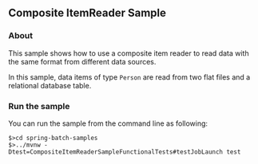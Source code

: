 ## Composite ItemReader Sample

### About

This sample shows how to use a composite item reader to read data with
the same format from different data sources.

In this sample, data items of type `Person` are read from two flat files
and a relational database table.

### Run the sample

You can run the sample from the command line as following:

```
$>cd spring-batch-samples
$>../mvnw -Dtest=CompositeItemReaderSampleFunctionalTests#testJobLaunch test
```